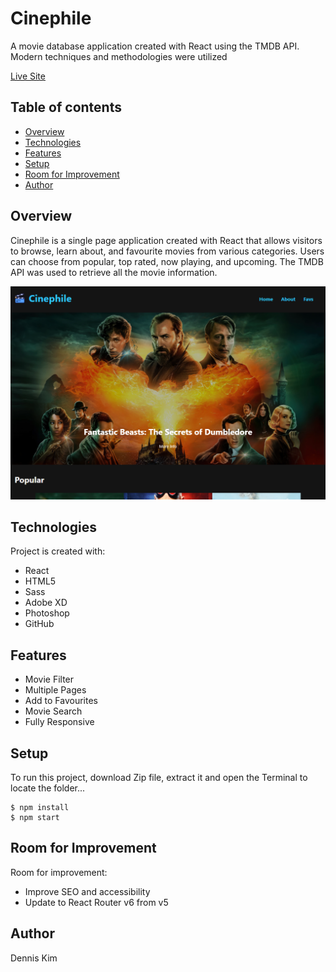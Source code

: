 # Cinephile

A movie database application created with React using the TMDB API. Modern techniques and methodologies were utilized

[Live Site](https://denniskimweb.ca/cinephile/)

## Table of contents

- [Overview](#overview)
- [Technologies](#technologies)
- [Features](#features)
- [Setup](#setup)
- [Room for Improvement](#room-for-improvement)
- [Author](#author)

## Overview

Cinephile is a single page application created with React that allows visitors to browse, learn about, and favourite movies from various categories. Users can choose from popular, top rated, now playing, and upcoming. The TMDB API was used to retrieve all the movie information.

![cinephile-thumbnail](/public/assets/cinephile-screenshot.png)

## Technologies

Project is created with:

- React
- HTML5
- Sass
- Adobe XD
- Photoshop
- GitHub

## Features

- Movie Filter
- Multiple Pages
- Add to Favourites
- Movie Search
- Fully Responsive

## Setup

To run this project, download Zip file, extract it and open the Terminal to locate the folder...

```
$ npm install
$ npm start
```

## Room for Improvement

Room for improvement:

- Improve SEO and accessibility
- Update to React Router v6 from v5

## Author

Dennis Kim
